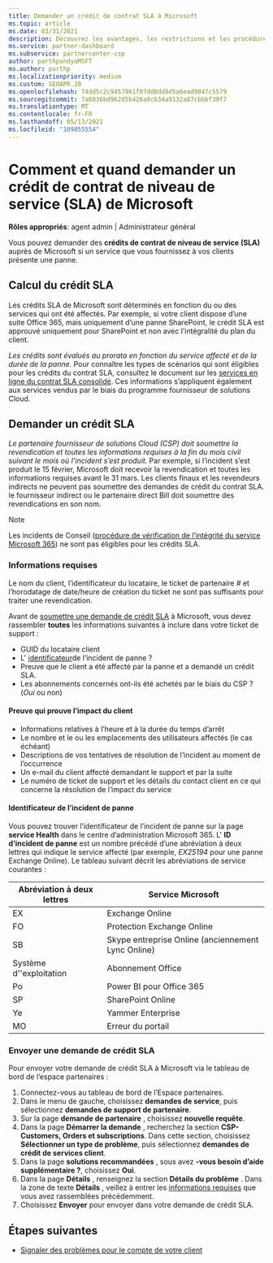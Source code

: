 ```yaml
---
title: Demander un crédit de contrat SLA à Microsoft
ms.topic: article
ms.date: 03/31/2021
description: Découvrez les avantages, les restrictions et les procédures pour demander un crédit de contrat de niveau de service (SLA) auprès de Microsoft si vos clients rencontrent une panne de service.
ms.service: partner-dashboard
ms.subservice: partnercenter-csp
author: parthpandyaMSFT
ms.author: parthp
ms.localizationpriority: medium
ms.custom: SEOAPR.20
ms.openlocfilehash: 74dd5c2c9457961f07dd0dd8d5a6ead9047c5579
ms.sourcegitcommit: 7a6836bd962d5b426a8cb34a9132a87cbbbf39f7
ms.translationtype: MT
ms.contentlocale: fr-FR
ms.lasthandoff: 05/13/2021
ms.locfileid: "109855554"
---
```

# <a name="how-and-when-to-request-a-service-level-agreement-sla-credit-from-microsoft"></a>Comment et quand demander un crédit de contrat de niveau de service (SLA) de Microsoft

**Rôles appropriés**: agent admin | Administrateur général

Vous pouvez demander des **crédits de contrat de niveau de service (SLA)** auprès de Microsoft si un service que vous fournissez à vos clients présente une panne.

## <a name="sla-credit-calculation"></a>Calcul du crédit SLA

Les crédits SLA de Microsoft sont déterminés en fonction du ou des services qui ont été affectés. Par exemple, si votre client dispose d’une suite Office 365, mais uniquement d’une panne SharePoint, le crédit SLA est approuvé uniquement pour SharePoint et non avec l’intégralité du plan du client.

*Les crédits sont évalués au prorata en fonction du service affecté et de la durée de la panne.* Pour connaître les types de scénarios qui sont éligibles pour les crédits du contrat SLA, consultez le document sur les [services en ligne du contrat SLA consolidé](http://www.microsoftvolumelicensing.com/DocumentSearch.aspx?Mode=3&DocumentTypeId=37). Ces informations s’appliquent également aux services vendus par le biais du programme fournisseur de solutions Cloud.


## <a name="request-an-sla-credit"></a>Demander un crédit SLA

*Le partenaire fournisseur de solutions Cloud (CSP) doit soumettre la revendication et toutes les informations requises à la fin du mois civil suivant le mois où l’incident s’est produit.* Par exemple, si l’incident s’est produit le 15 février, Microsoft doit recevoir la revendication et toutes les informations requises avant le 31 mars. Les clients finaux et les revendeurs indirects ne peuvent pas soumettre des demandes de crédit du contrat SLA. le fournisseur indirect ou le partenaire direct Bill doit soumettre des revendications en son nom.

>[!NOTE]
>Les incidents de Conseil ([procédure de vérification de l’intégrité du service Microsoft 365](https://docs.microsoft.com/microsoft-365/enterprise/view-service-health?&preserve-view=trueo365-worldwide#incidents-and-advisories)) ne sont pas éligibles pour les crédits SLA.

### <a name="required-information"></a>Informations requises

Le nom du client, l’identificateur du locataire, le ticket de partenaire # et l’horodatage de date/heure de création du ticket ne sont pas suffisants pour traiter une revendication.

Avant de [soumettre une demande de crédit SLA](#submit-sla-credit-request) à Microsoft, vous devez rassembler **toutes** les informations suivantes à inclure dans votre ticket de support :

- GUID du locataire client
- L' [identificateur](#outage-incident-identifier)de l’incident de panne ?
- Preuve que le client a été affecté par la panne et a demandé un crédit SLA.
- Les abonnements concernés ont-ils été achetés par le biais du CSP ? (*Oui* ou *non*)

#### <a name="evidence-that-proves-customer-impact"></a>Preuve qui prouve l’impact du client

- Informations relatives à l’heure et à la durée du temps d’arrêt
- Le nombre et le ou les emplacements des utilisateurs affectés (le cas échéant)
- Descriptions de vos tentatives de résolution de l’incident au moment de l’occurrence
- Un e-mail du client affecté demandant le support et par la suite
- Le numéro de ticket de support et les détails du contact client en ce qui concerne la résolution de l’impact du service


#### <a name="outage-incident-identifier"></a>Identificateur de l’incident de panne

Vous pouvez trouver l’identificateur de l’incident de panne sur la page **service Health** dans le centre d’administration Microsoft 365. L' **ID d’incident de panne** est un nombre précédé d’une abréviation à deux lettres qui indique le service affecté (par exemple, *EX25194* pour une panne Exchange Online). Le tableau suivant décrit les abréviations de service courantes :

| Abréviation à deux lettres | Service Microsoft |
| ----------------------- | ----------------- |
| EX | Exchange Online |
| FO | Protection Exchange Online |
| SB | Skype entreprise Online (anciennement Lync Online) |
| Système d''exploitation | Abonnement Office |
| Po | Power BI pour Office 365 |
| SP | SharePoint Online |
| Ye | Yammer Enterprise |
| MO | Erreur du portail |

### <a name="submit-sla-credit-request"></a>Envoyer une demande de crédit SLA

Pour envoyer votre demande de crédit SLA à Microsoft via le tableau de bord de l’espace partenaires :

1. Connectez-vous au tableau de bord de l’Espace partenaires.
2. Dans le menu de gauche, choisissez **demandes de service**, puis sélectionnez **demandes de support de partenaire**.
3. Sur la page **demande de partenaire** , choisissez **nouvelle requête**.
4. Dans la page **Démarrer la demande** , recherchez la section **CSP-Customers, Orders et subscriptions**. Dans cette section, choisissez **Sélectionner un type de problème**, puis sélectionnez **demandes de crédit de services client**.
5. Dans la page **solutions recommandées** , sous avez **-vous besoin d’aide supplémentaire ?**, choisissez **Oui**.
6. Dans la page **Détails** , renseignez la section **Détails du problème** . Dans la zone de texte **Détails** , veillez à entrer les [informations requises](#required-information) que vous avez rassemblées précédemment.
7. Choisissez **Envoyer** pour envoyer dans votre demande de crédit SLA.

## <a name="next-steps"></a>Étapes suivantes

- [Signaler des problèmes pour le compte de votre client](report-problems-on-behalf-of-a-customer.md)
